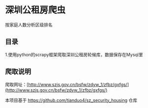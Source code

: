 # 深圳公租房爬虫
按家庭人数分析区级排名

## 目录

1.使用python的scrapy框架爬取深圳公租房轮候库，数据保存在Mysql里

## 爬取说明
爬取网址：[http://www.szjs.gov.cn/bsfw/zdyw_1/zfbz/gxfgs/](http://www.szjs.gov.cn/bsfw/zdyw_1/zfbz/gxfgs/)

本项目基于 https://github.com/tianduo4/sz_security_housing 仓库
